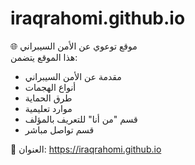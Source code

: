 # iraqrahomi.github.io

🌐 موقع توعوي عن الأمن السيبراني  
هذا الموقع يتضمن:
- مقدمة عن الأمن السيبراني
- أنواع الهجمات
- طرق الحماية
- موارد تعليمية
- قسم "من أنا" للتعريف بالمؤلف
- قسم تواصل مباشر

📍 العنوان: https://iraqrahomi.github.io
